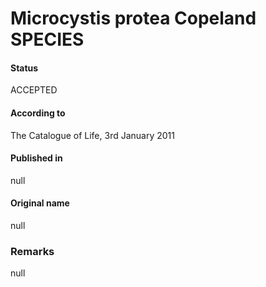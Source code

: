# Microcystis protea Copeland SPECIES

#### Status
ACCEPTED

#### According to
The Catalogue of Life, 3rd January 2011

#### Published in
null

#### Original name
null

### Remarks
null